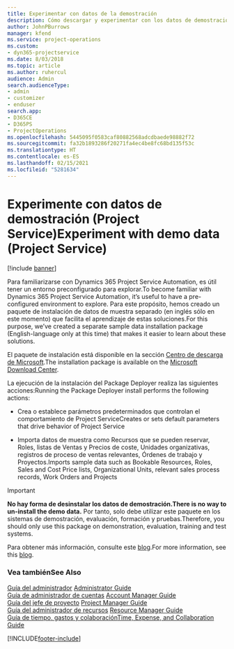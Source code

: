 ```yaml
---
title: Experimentar con datos de la demostración
description: Cómo descargar y experimentar con los datos de demostración para Project Service Automation.
author: JohnPBurrows
manager: kfend
ms.service: project-operations
ms.custom:
- dyn365-projectservice
ms.date: 8/03/2018
ms.topic: article
ms.author: ruhercul
audience: Admin
search.audienceType:
- admin
- customizer
- enduser
search.app:
- D365CE
- D365PS
- ProjectOperations
ms.openlocfilehash: 5445095f0583caf80882568adcdbaede98882f72
ms.sourcegitcommit: fa32b1893286f20271fa4ec4be8fc68bd135f53c
ms.translationtype: HT
ms.contentlocale: es-ES
ms.lasthandoff: 02/15/2021
ms.locfileid: "5281634"
---
```

# <a name="experiment-with-demo-data-project-service"></a><span data-ttu-id="60877-103">Experimente con datos de demostración (Project Service)</span><span class="sxs-lookup"><span data-stu-id="60877-103">Experiment with demo data (Project Service)</span></span>

[!include [banner](../includes/psa-now-project-operations.md)]

<span data-ttu-id="60877-104">Para familiarizarse con Dynamics 365 Project Service Automation, es útil tener un entorno preconfigurado para explorar.</span><span class="sxs-lookup"><span data-stu-id="60877-104">To become familiar with Dynamics 365 Project Service Automation, it’s useful to have a pre-configured environment to explore.</span></span> <span data-ttu-id="60877-105">Para este propósito, hemos creado un paquete de instalación de datos de muestra separado (en inglés sólo en este momento) que facilita el aprendizaje de estas soluciones.</span><span class="sxs-lookup"><span data-stu-id="60877-105">For this purpose, we’ve created a separate sample data installation package (English-language only at this time) that makes it easier to learn about these solutions.</span></span> 

<span data-ttu-id="60877-106">El paquete de instalación está disponible en la sección [Centro de descarga de Microsoft](https://go.microsoft.com/fwlink/?linkid=859966).</span><span class="sxs-lookup"><span data-stu-id="60877-106">The installation package is available on the [Microsoft Download Center](https://go.microsoft.com/fwlink/?linkid=859966).</span></span>  

<span data-ttu-id="60877-107">La ejecución de la instalación del Package Deployer realiza las siguientes acciones:</span><span class="sxs-lookup"><span data-stu-id="60877-107">Running the Package Deployer install performs the following actions:</span></span> 
  
-   <span data-ttu-id="60877-108">Crea o establece parámetros predeterminados que controlan el comportamiento de Project Service</span><span class="sxs-lookup"><span data-stu-id="60877-108">Creates or sets default parameters that drive behavior of Project Service</span></span>  
  
-   <span data-ttu-id="60877-109">Importa datos de muestra como Recursos que se pueden reservar, Roles, listas de Ventas y Precios de coste, Unidades organizativas, registros de proceso de ventas relevantes, Órdenes de trabajo y Proyectos.</span><span class="sxs-lookup"><span data-stu-id="60877-109">Imports sample data such as Bookable Resources, Roles, Sales and Cost Price lists, Organizational Units, relevant sales process records, Work Orders and Projects</span></span>    
  
> [!IMPORTANT]
> <span data-ttu-id="60877-110">**No hay forma de desinstalar los datos de demostración.**</span><span class="sxs-lookup"><span data-stu-id="60877-110">**There is no way to un-install the demo data.**</span></span> <span data-ttu-id="60877-111">Por tanto, solo debe utilizar este paquete en los sistemas de demostración, evaluación, formación y pruebas.</span><span class="sxs-lookup"><span data-stu-id="60877-111">Therefore, you should only use this package on demonstration, evaluation, training and test systems.</span></span>

<span data-ttu-id="60877-112">Para obtener más información, consulte este [blog](https://blogs.msdn.microsoft.com/crm/2017/10/24/microsoft-dynamics-365-for-field-service-and-project-service-automation-sample-data).</span><span class="sxs-lookup"><span data-stu-id="60877-112">For more information, see this [blog](https://blogs.msdn.microsoft.com/crm/2017/10/24/microsoft-dynamics-365-for-field-service-and-project-service-automation-sample-data).</span></span>





  
### <a name="see-also"></a><span data-ttu-id="60877-113">Vea también</span><span class="sxs-lookup"><span data-stu-id="60877-113">See Also</span></span>  
 <span data-ttu-id="60877-114">[Guía del administrador](../psa/admin-guide.md) </span><span class="sxs-lookup"><span data-stu-id="60877-114">[Administrator Guide](../psa/admin-guide.md) </span></span>  
 <span data-ttu-id="60877-115">[Guía de administrador de cuentas](../psa/account-manager-guide.md) </span><span class="sxs-lookup"><span data-stu-id="60877-115">[Account Manager Guide](../psa/account-manager-guide.md) </span></span>  
 <span data-ttu-id="60877-116">[Guía del jefe de proyecto](../psa/project-manager-guide.md) </span><span class="sxs-lookup"><span data-stu-id="60877-116">[Project Manager Guide](../psa/project-manager-guide.md) </span></span>  
 <span data-ttu-id="60877-117">[Guía del administrador de recursos](../psa/resource-manager-guide.md) </span><span class="sxs-lookup"><span data-stu-id="60877-117">[Resource Manager Guide](../psa/resource-manager-guide.md) </span></span>  
 [<span data-ttu-id="60877-118">Guía de tiempo, gastos y colaboración</span><span class="sxs-lookup"><span data-stu-id="60877-118">Time, Expense, and Collaboration Guide</span></span>](../psa/time-expense-collaboration-guide.md)


[!INCLUDE[footer-include](../includes/footer-banner.md)]